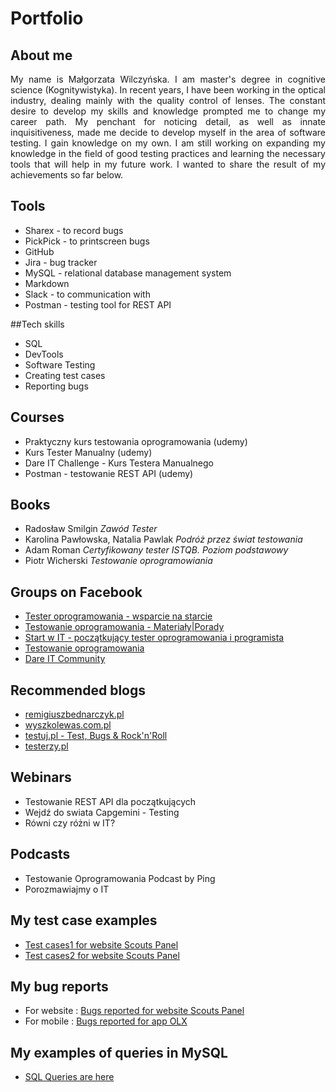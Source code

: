 
# Portfolio 

## About me
<p align="justify"> My name is Małgorzata Wilczyńska. I am master's degree in cognitive science (Kognitywistyka). In recent years, I have been working in the optical industry, dealing mainly with the quality control of lenses. The constant desire to develop my skills and knowledge prompted me to change my career path. My penchant for noticing detail, as well as innate inquisitiveness, made me decide to develop myself in the area of software testing. I gain knowledge on my own. I am still working on expanding my knowledge in the field of good testing practices and learning the necessary tools that will help in my future work.  I wanted to share the result of my achievements so far below.  </p>  




## Tools
* Sharex - to record bugs
* PickPick - to printscreen bugs
* GitHub 
* Jira - bug tracker 
* MySQL - relational database management system
* Markdown 
* Slack - to communication with 
* Postman - testing tool for REST API


##Tech skills
* SQL
* DevTools
* Software Testing
* Creating test cases
* Reporting bugs


## Courses
* Praktyczny kurs testowania oprogramowania (udemy)
* Kurs Tester Manualny (udemy) 
* Dare IT Challenge - Kurs Testera Manualnego
* Postman - testowanie REST API (udemy)

## Books
* Radosław Smilgin <i> Zawód Tester </i>
* Karolina Pawłowska, Natalia Pawlak  <i> Podróż przez świat testowania </i>
* Adam Roman  <i> Certyfikowany tester ISTQB. Poziom podstawowy </i>
* Piotr Wicherski <i> Testowanie oprogramowiania </i>

## Groups on Facebook 
* <a href="https://www.facebook.com/groups/testeroprogramowania">Tester oprogramowania - wsparcie na starcie</a> 
*  <a href="https://www.facebook.com/groups/testowanie">Testowanie oprogramowania - Materiały|Porady</a> 
*  <a href="https://www.facebook.com/groups/czyitjestdlamnie">Start w IT - początkujący tester oprogramowania i programista</a> 
* <a href="https://www.facebook.com/groups/TestowanieOprogramowania">Testowanie oprogramowania </a> 
*  <a href="https://www.facebook.com/dareit.io">Dare IT Community</a> 

## Recommended blogs
*  <a href="https://remigiuszbednarczyk.pl/">remigiuszbednarczyk.pl</a> 
*  <a href="https://www.wyszkolewas.com.pl/">wyszkolewas.com.pl</a> 
*  <a href="https://www.facebook.com/testujpl/?locale=pl_PL">testuj.pl - Test, Bugs & Rock'n'Roll</a> 
*  <a href="https://testerzy.pl/">testerzy.pl</a> 

## Webinars
* Testowanie REST API dla początkujących
* Wejdź do swiata Capgemini - Testing
* Równi czy różni w IT? 

## Podcasts
* Testowanie Oprogramowania Podcast by Ping
* Porozmawiajmy o IT

## My test case examples

* <a href="https://docs.google.com/document/d/1KLlXG0RL4-T7nHTPo6zspLucS6xVG6TfHPNA07nkMxI/edit?usp=share_link">Test cases1 for website Scouts Panel</a>
* <a href="https://docs.google.com/document/d/1CNPNyylv6ZaZmLQT4OpxHFPM2xqZSXFhQAraRhrHy-g/edit?usp=share_link">Test cases2 for website Scouts Panel</a>

## My bug reports
* For website : <a href="https://docs.google.com/document/d/1yq9rAtbZgUXVoGIKxlJPmgsEpYLMLILN7pMn4imQKAw/edit?usp=share_link">Bugs reported for website Scouts Panel</a>
* For mobile : <a href="https://docs.google.com/document/d/1255pSjkzYpxdSzenz_hgeqC_4AqR_OJx5cOfc4J1LSA/edit?usp=share_link">Bugs reported for app OLX</a>

## My examples of queries in MySQL

* <a href="https://docs.google.com/document/d/1BObVkVdZNA2CyloSpWYX1wqovvJguQt-txr2Wzv3u6s/edit?usp=share_link "> SQL Queries are here</a>




